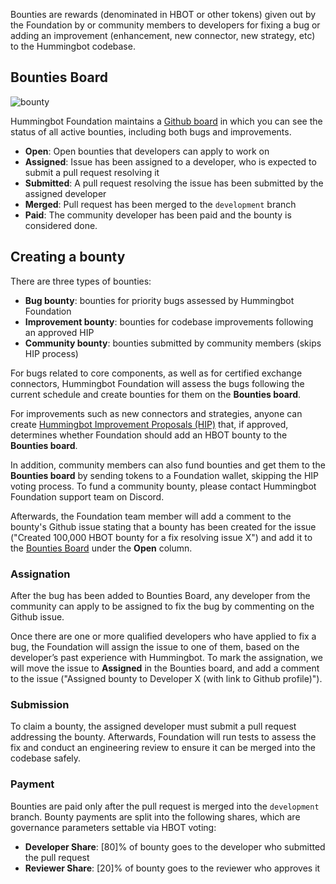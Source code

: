 Bounties are rewards (denominated in HBOT or other tokens) given out by the Foundation by or community members to developers for fixing a bug or adding an improvement (enhancement, new connector, new strategy, etc) to the Hummingbot codebase.

## Bounties Board

![bounty ](/assets/img/bounty-board.jpg)

Hummingbot Foundation maintains a [Github board](https://github.com/orgs/hummingbot/projects/7/views/1) in which you can see the status of all active bounties, including both bugs and improvements.

* **Open**: Open bounties that developers can apply to work on
* **Assigned**: Issue has been assigned to a developer, who is expected to submit a pull request resolving it
* **Submitted**: A pull request resolving the issue has been submitted by the assigned developer
* **Merged**: Pull request has been merged to the `development` branch
* **Paid**: The community developer has been paid and the bounty is considered done.

## Creating a bounty

There are three types of bounties:

* **Bug bounty**: bounties for priority bugs assessed by Hummingbot Foundation
* **Improvement bounty**: bounties for codebase improvements following an approved HIP
* **Community bounty**: bounties submitted by community members (skips HIP process)

For bugs related to core components, as well as for certified exchange connectors, Hummingbot Foundation will assess the bugs following the current schedule and create bounties for them on the **Bounties board**.

For improvements such as new connectors and strategies, anyone can create [Hummingbot Improvement Proposals (HIP)](/governance/proposals) that, if approved, determines whether Foundation should add an HBOT bounty to the **Bounties board**. 

In addition, community members can also fund bounties and get them to the **Bounties board** by sending tokens to a Foundation wallet, skipping the HIP voting process.  To fund a community bounty, please contact Hummingbot Foundation support team on Discord.

Afterwards, the Foundation team member will add a comment to the bounty's Github issue stating that a bounty has been created for the issue ("Created 100,000 HBOT bounty for a fix resolving issue X") and add it to the [Bounties Board](https://github.com/orgs/hummingbot/projects/7/views/1) under the **Open** column.

### Assignation

After the bug has been added to Bounties Board, any developer from the community can apply to be assigned to fix the bug by commenting on the Github issue. 

Once there are one or more qualified developers who have applied to fix a bug, the Foundation will assign the issue to one of them, based on the developer’s past experience with Hummingbot. To mark the assignation, we will move the issue to **Assigned** in the Bounties board, and add a comment to the issue ("Assigned bounty to Developer X (with link to Github profile)").

### Submission

To claim a bounty, the assigned developer must submit a pull request addressing the bounty. Afterwards, Foundation will run tests to assess the fix and conduct an engineering review to ensure it can be merged into the codebase safely.

### Payment

Bounties are paid only after the pull request is merged into the `development` branch. Bounty payments are split into the following shares, which are governance parameters settable via HBOT voting:

* **Developer Share**: [80]% of bounty goes to the developer who submitted the pull request
* **Reviewer Share**: [20]% of bounty goes to the reviewer who approves it
